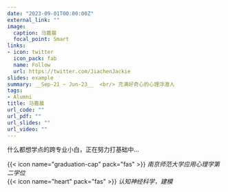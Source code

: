 ```yaml
---
date: "2023-09-01T00:00:00Z"
external_link: ""
image:
  caption: 马嘉晨
  focal_point: Smart
links:
- icon: twitter
  icon_pack: fab
  name: Follow
  url: https://twitter.com/JiachenJackie
slides: example
summary: __Sep-21 ~ Jun-23__  <br/> 充满好奇心的心理浮潜人
tags:
- Alumni
title: 马嘉晨
url_code: ""
url_pdf: ""
url_slides: ""
url_video: ""
---
```

什么都想学点的跨专业小白，正在努力打基础中...

{{< icon name="graduation-cap" pack="fas" >}} _南京师范大学应用心理学第二学位_  
{{< icon name="heart" pack="fas" >}} _认知神经科学，建模_  


